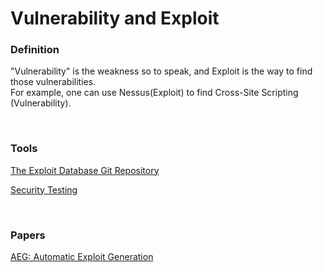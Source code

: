 # Vulnerability and Exploit
### **Definition**
"Vulnerability" is the weakness so to speak, and Exploit is the way to find those vulnerabilities.<br>
For example, one can use Nessus(Exploit) to find Cross-Site Scripting (Vulnerability).

<br>

### **Tools**
[The Exploit Database Git Repository](https://github.com/offensive-security/exploitdb)

[Security Testing](https://github.com/iitsmel/CYS/blob/main/Tools/Software/Software.md)

<br>

### **Papers**
[AEG: Automatic Exploit Generation](https://www.ndss-symposium.org/wp-content/uploads/2017/09/Avg.pdf)

